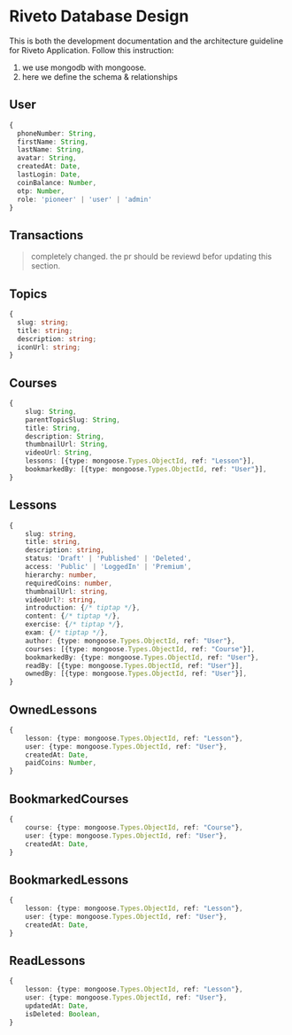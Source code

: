 # Riveto Database Design

This is both the development documentation and the architecture guideline for Riveto Application. Follow this instruction:

1. we use mongodb with mongoose.
2. here we define the schema & relationships

## User

```ts
{
  phoneNumber: String,
  firstName: String,
  lastName: String,
  avatar: String,
  createdAt: Date,
  lastLogin: Date,
  coinBalance: Number,
  otp: Number,
  role: 'pioneer' | 'user' | 'admin'
}
```

## Transactions


> completely changed. the pr should be reviewd befor updating this section.

## Topics

```ts
{
  slug: string;
  title: string;
  description: string;
  iconUrl: string;
}
```

## Courses

```ts
{
    slug: String,
    parentTopicSlug: String,
    title: String,
    description: String,
    thumbnailUrl: String,
    videoUrl: String,
    lessons: [{type: mongoose.Types.ObjectId, ref: "Lesson"}],
    bookmarkedBy: [{type: mongoose.Types.ObjectId, ref: "User"}],
}
```

## Lessons

```ts
{
    slug: string,
    title: string,
    description: string,
    status: 'Draft' | 'Published' | 'Deleted',
    access: 'Public' | 'LoggedIn' | 'Premium',
    hierarchy: number,
    requiredCoins: number,
    thumbnailUrl: string,
    videoUrl?: string,
    introduction: {/* tiptap */},
    content: {/* tiptap */},
    exercise: {/* tiptap */},
    exam: {/* tiptap */},
    author: {type: mongoose.Types.ObjectId, ref: "User"},
    courses: [{type: mongoose.Types.ObjectId, ref: "Course"}],
    bookmarkedBy: {type: mongoose.Types.ObjectId, ref: "User"},
    readBy: [{type: mongoose.Types.ObjectId, ref: "User"}],
    ownedBy: [{type: mongoose.Types.ObjectId, ref: "User"}],
}
```

## OwnedLessons

```ts
{
    lesson: {type: mongoose.Types.ObjectId, ref: "Lesson"},
    user: {type: mongoose.Types.ObjectId, ref: "User"},
    createdAt: Date,
    paidCoins: Number,
}
```

## BookmarkedCourses

```ts
{
    course: {type: mongoose.Types.ObjectId, ref: "Course"},
    user: {type: mongoose.Types.ObjectId, ref: "User"},
    createdAt: Date,
}
```

## BookmarkedLessons

```ts
{
    lesson: {type: mongoose.Types.ObjectId, ref: "Lesson"},
    user: {type: mongoose.Types.ObjectId, ref: "User"},
    createdAt: Date,
}
```

## ReadLessons

```ts
{
    lesson: {type: mongoose.Types.ObjectId, ref: "Lesson"},
    user: {type: mongoose.Types.ObjectId, ref: "User"},
    updatedAt: Date,
    isDeleted: Boolean,
}
```
